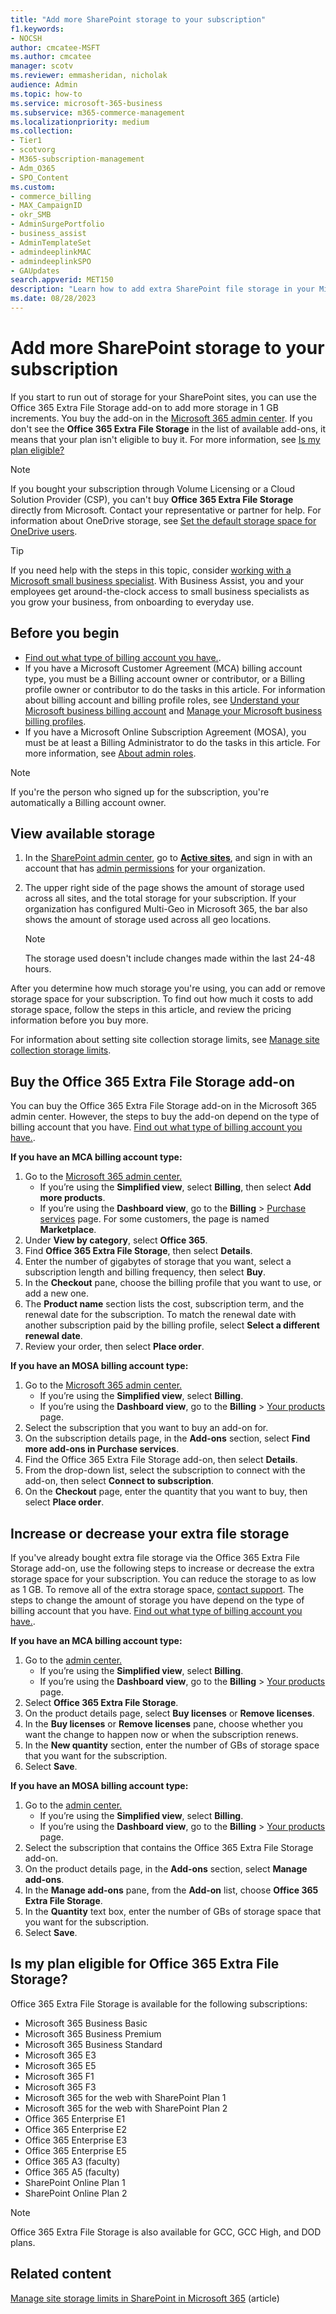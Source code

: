 ```yaml
---
title: "Add more SharePoint storage to your subscription"
f1.keywords:
- NOCSH
author: cmcatee-MSFT
ms.author: cmcatee
manager: scotv
ms.reviewer: emmasheridan, nicholak
audience: Admin
ms.topic: how-to
ms.service: microsoft-365-business
ms.subservice: m365-commerce-management
ms.localizationpriority: medium
ms.collection:
- Tier1
- scotvorg 
- M365-subscription-management 
- Adm_O365
- SPO_Content
ms.custom:
- commerce_billing
- MAX_CampaignID
- okr_SMB
- AdminSurgePortfolio
- business_assist
- AdminTemplateSet
- admindeeplinkMAC
- admindeeplinkSPO
- GAUpdates
search.appverid: MET150
description: "Learn how to add extra SharePoint file storage in your Microsoft 365 subscription."
ms.date: 08/28/2023
---
```


# Add more SharePoint storage to your subscription

If you start to run out of storage for your SharePoint sites, you can use the Office 365 Extra File Storage add-on to add more storage in 1 GB increments. You buy the add-on in the <a href="https://go.microsoft.com/fwlink/p/?linkid=2024339" target="_blank">Microsoft 365 admin center</a>. If you don't see the **Office 365 Extra File Storage** in the list of available add-ons, it means that your plan isn't eligible to buy it. For more information, see [Is my plan eligible?](#is-my-plan-eligible-for-office-365-extra-file-storage)

> [!NOTE]
> If you bought your subscription through Volume Licensing or a Cloud Solution Provider (CSP), you can't buy **Office 365 Extra File Storage** directly from Microsoft. Contact your representative or partner for help.
> For information about OneDrive storage, see [Set the default storage space for OneDrive users](/onedrive/set-default-storage-space).

> [!TIP]
> If you need help with the steps in this topic, consider [working with a Microsoft small business specialist](https://go.microsoft.com/fwlink/?linkid=2186871). With Business Assist, you and your employees get around-the-clock access to small business specialists as you grow your business, from onboarding to everyday use.

## Before you begin

- [Find out what type of billing account you have.](manage-billing-accounts.md#view-my-billing-accounts).
- If you have a Microsoft Customer Agreement (MCA) billing account type, you must be a Billing account owner or contributor, or a Billing profile owner or contributor to do the tasks in this article. For information about billing account and billing profile roles, see [Understand your Microsoft business billing account](manage-billing-accounts.md) and [Manage your Microsoft business billing profiles](billing-and-payments/manage-billing-profiles.md).
- If you have a Microsoft Online Subscription Agreement (MOSA), you must be at least a Billing Administrator to do the tasks in this article. For more information, see [About admin roles](../admin/add-users/about-admin-roles.md).

> [!NOTE]
> If you're the person who signed up for the subscription, you're automatically a Billing account owner.

## View available storage

1. In the [SharePoint admin center](https://go.microsoft.com/fwlink/p/?linkid=2185219), go to <a href="https://go.microsoft.com/fwlink/?linkid=2185220" target="_blank">**Active sites**</a>, and sign in with an account that has [admin permissions](/sharepoint/sharepoint-admin-role) for your organization.

2. The upper right side of the page shows the amount of storage used across all sites, and the total storage for your subscription. If your organization has configured Multi-Geo in Microsoft 365, the bar also shows the amount of storage used across all geo locations.

   > [!NOTE]
   > The storage used doesn't include changes made within the last 24-48 hours.

After you determine how much storage you're using, you can add or remove storage space for your subscription. To find out how much it costs to add storage space, follow the steps in this article, and review the pricing information before you buy more.
  
For information about setting site collection storage limits, see [Manage site collection storage limits](/sharepoint/manage-site-collection-storage-limits).
  
## Buy the Office 365 Extra File Storage add-on

You can buy the Office 365 Extra File Storage add-on in the Microsoft 365 admin center. However, the steps to buy the add-on depend on the type of billing account that you have. [Find out what type of billing account you have.](manage-billing-accounts.md#view-my-billing-accounts).

**If you have an MCA billing account type:**

1. Go to the <a href="https://go.microsoft.com/fwlink/p/?linkid=2024339" target="_blank">Microsoft 365 admin center.</a>
    - If you’re using the **Simplified view**, select **Billing**, then select **Add more products**.
    - If you’re using the **Dashboard view**, go to the **Billing** > <a href="https://go.microsoft.com/fwlink/p/?linkid=868433" target="_blank">Purchase services</a> page. For some customers, the page is named **Marketplace**.
2. Under **View by category**, select **Office 365**.
3. Find **Office 365 Extra File Storage**, then select **Details**.
4. Enter the number of gigabytes of storage that you want, select a subscription length and billing frequency, then select **Buy**.
5. In the **Checkout** pane, choose the billing profile that you want to use, or add a new one.
6. The **Product name** section lists the cost, subscription term, and the renewal date for the subscription. To match the renewal date with another subscription paid by the billing profile, select **Select a different renewal date**.
7. Review your order, then select **Place order**.

**If you have an MOSA billing account type:**

1. Go to the <a href="https://go.microsoft.com/fwlink/p/?linkid=2024339" target="_blank">Microsoft 365 admin center.</a>
    - If you’re using the **Simplified view**, select **Billing**.
    - If you’re using the **Dashboard view**, go to the **Billing** > <a href="https://go.microsoft.com/fwlink/p/?linkid=842054" target="_blank">Your products</a> page.
2. Select the subscription that you want to buy an add-on for.
3. On the subscription details page, in the **Add-ons** section, select **Find more add-ons in Purchase services**.
4. Find the Office 365 Extra File Storage add-on, then select **Details**.
5. From the drop-down list, select the subscription to connect with the add-on, then select **Connect to subscription**.
6. On the **Checkout** page, enter the quantity that you want to buy, then select **Place order**.

## Increase or decrease your extra file storage

If you've already bought extra file storage via the Office 365 Extra File Storage add-on, use the following steps to increase or decrease the extra storage space for your subscription. You can reduce the storage to as low as 1 GB. To remove all of the extra storage space, [contact support](../admin/get-help-support.md). The steps to change the amount of storage you have depend on the type of billing account that you have. [Find out what type of billing account you have.](manage-billing-accounts.md#view-my-billing-accounts).

**If you have an MCA billing account type:**

1. Go to the <a href="https://go.microsoft.com/fwlink/p/?linkid=2024339" target="_blank">admin center.</a>
    - If you’re using the **Simplified view**, select **Billing**.
    - If you’re using the **Dashboard view**, go to the **Billing** > <a href="https://go.microsoft.com/fwlink/p/?linkid=842054" target="_blank">Your products</a> page.
2. Select **Office 365 Extra File Storage**.
3. On the product details page, select **Buy licenses** or **Remove licenses**.
4. In the **Buy licenses** or **Remove licenses** pane, choose whether you want the change to happen now or when the subscription renews.
5. In the **New quantity** section, enter the number of GBs of storage space that you want for the subscription.
6. Select **Save**.

**If you have an MOSA billing account type:**

1. Go to the <a href="https://go.microsoft.com/fwlink/p/?linkid=2024339" target="_blank">admin center.</a>
    - If you’re using the **Simplified view**, select **Billing**.
    - If you’re using the **Dashboard view**, go to the **Billing** > <a href="https://go.microsoft.com/fwlink/p/?linkid=842054" target="_blank">Your products</a> page.
2. Select the subscription that contains the Office 365 Extra File Storage add-on.
3. On the product details page, in the **Add-ons** section, select **Manage add-ons**.
4. In the **Manage add-ons** pane, from the **Add-on** list, choose **Office 365 Extra File Storage**.
5. In the **Quantity** text box, enter the number of GBs of storage space that you want for the subscription.
6. Select **Save**.

## Is my plan eligible for Office 365 Extra File Storage?

Office 365 Extra File Storage is available for the following subscriptions:
  
- Microsoft 365 Business Basic
- Microsoft 365 Business Premium
- Microsoft 365 Business Standard
- Microsoft 365 E3
- Microsoft 365 E5
- Microsoft 365 F1
- Microsoft 365 F3
- Microsoft 365 for the web with SharePoint Plan 1
- Microsoft 365 for the web with SharePoint Plan 2
- Office 365 Enterprise E1
- Office 365 Enterprise E2
- Office 365 Enterprise E3
- Office 365 Enterprise E5
- Office 365 A3 (faculty)
- Office 365 A5 (faculty)
- SharePoint Online Plan 1
- SharePoint Online Plan 2

> [!NOTE]
> Office 365 Extra File Storage is also available for GCC, GCC High, and DOD plans.

## Related content

[Manage site storage limits in SharePoint in Microsoft 365](/sharepoint/manage-site-collection-storage-limits) (article)
